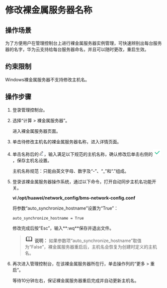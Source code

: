 # 修改裸金属服务器名称<a name="bms_01_0010"></a>

## 操作场景<a name="section31883092112"></a>

为了方便用户在管理控制台上进行裸金属服务器实例管理，可快速辨别出每台服务器的名字，华为云支持给每台服务器命名，并且可以随时更改，重启生效。

## 约束限制<a name="section49641651142610"></a>

Windows裸金属服务器不支持修改主机名。

## 操作步骤<a name="section11351898212"></a>

1.  登录管理控制台。
2.  选择“计算 \> 裸金属服务器”。

    进入裸金属服务器页面。

3.  单击待修改主机名的裸金属服务器名称，进入详情页面。
4.  单击名称后的![](figures/截图-0.png)，输入满足以下规范的主机名称，确认修改后单击右侧的![](figures/5.png)，保存主机名设置。

    主机名称规范：只能由英文字母、数字及“-”、“\_”和“.”组成。

5.  登录该裸金属服务器操作系统，通过以下命令，打开自动同步主机名功能开关。

    **vi /opt/huawei/network\_config/bms-network-config.conf**

    将参数“auto\_synchronize\_hostname”设置为“True”：

    ```
    auto_synchronize_hostname = True
    ```

    修改完成后按“Esc”，输入**:wq**保存并退出文件。

    >![](public_sys-resources/icon-note.gif) **说明：** 
    >如果参数项“auto\_synchronize\_hostname”取值为“False”，裸金属服务器重启后，主机名会恢复为创建时定义的主机名。

6.  再次进入管理控制台，在该裸金属服务器所在行，单击操作列的“更多 \> 重启”。

    等待10分钟左右，保证裸金属服务器重启完成并自动更新主机名。


